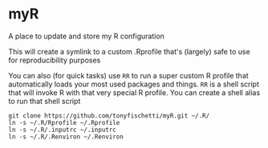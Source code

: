 myR
===

A place to update and store my R configuration

This will create a symlink to a custom .Rprofile that's
(largely) safe to use for reproducibility purposes

You can also (for quick tasks) use `RR` to run a super
custom R profile that automatically loads your most
used packages and things.
`RR` is a shell script that will invoke R with that very special
R profile. You can create a shell alias to run that shell
script

    git clone https://github.com/tonyfischetti/myR.git ~/.R/
    ln -s ~/.R/Rprofile ~/.Rprofile
    ln -s ~/.R/.inputrc ~/.inputrc
    ln -s ~/.R/.Renviron ~/.Renviron
